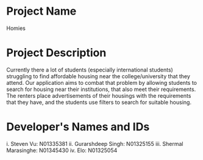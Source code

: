 # Project Name
Homies
# Project Description
Currently there a lot of students (especially international students) struggling to find affordable housing near the college/university that they attend. Our application aims to 
combat that problem by allowing students to search for housing near their institutions, that also meet their requirements.  The renters place advertisements of their housings with 
the requirements that they have, and the students use filters to search for suitable housing.
# Developer's Names and IDs
i.	  Steven Vu: N01335381
ii.	  Gurarshdeep Singh: N01325155
iii.  Shermal Marasinghe: N01345430
iv.	  Elo: N01325054
